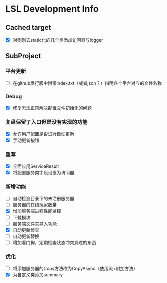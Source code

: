 ﻿# LSL Development Info

## Cached target

 - [x] 对刚刚去static化的几个类添加访问器与logger

## SubProject

### 平台更新
 - [ ] 在github发行版中附带index.txt（或者json？）指明各个平台对应的文件名称

### Debug
 - [x] 修复无法正常解决配置文件初始化的问题

### 复盘保留了入口但是没有实现的功能
 - [x] 允许用户配置是否进行自动更新
 - [x] 手动更新按钮

### 重写
 - [x] 全面应用ServiceResult
 - [x] 将配置服务类字段设置为访问器

### 新增功能
 - [ ] 自动检测目录下的未注册服务器
 - [ ] 服务器的在线玩家数量
 - [x] 增加服务端进程性能监控
 - [ ] 下载模块
 - [ ] 服务端文件夹导入功能
 - [x] 自动更新检查
 - [ ] 自动更新替换
 - [ ] 增加看门狗，定期检查状态冲突漏过的东西

### 优化
 - [ ] 将添加服务器的Copy方法改为CopyAsync（使用流+附加方法）
 - [x] 为自定义类添加summary